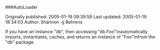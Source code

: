 ###AutoLoader

Originally published: 2005-01-19 09:39:56
Last updated: 2005-01-19 18:34:03
Author: Shannon -jj Behrens

If you have an instance "db", then accessing "db.Foo"\nautomatically imports, instantiates, caches, and returns an instance of "Foo"\nfrom the "db" package.